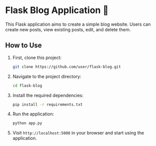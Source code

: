 # Flask Blog Application 📝

This Flask application aims to create a simple blog website. Users can create new posts, view existing posts, edit, and delete them.

## How to Use

1. First, clone this project:

    ```bash
    git clone https://github.com/user/flask-blog.git
    ```

2. Navigate to the project directory:

    ```bash
    cd flask-blog
    ```

3. Install the required dependencies:

    ```bash
    pip install -r requirements.txt
    ```

4. Run the application:

    ```bash
    python app.py
    ```

5. Visit `http://localhost:5000` in your browser and start using the application.
